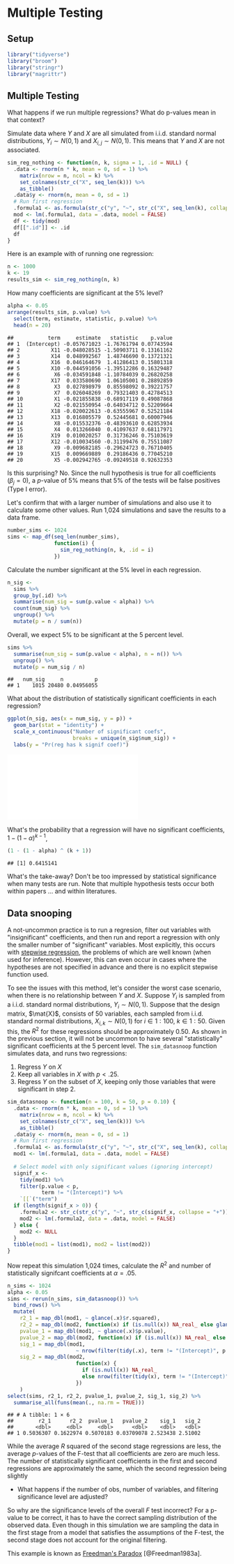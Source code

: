 
# Multiple Testing




## Setup


```r
library("tidyverse")
library("broom")
library("stringr")
library("magrittr")
```


## Multiple Testing

What happens if we run multiple regressions? What do p-values mean in that context?

Simulate data where $Y$ and $X$ are all simulated from i.i.d. standard normal distributions,
$Y_i \sim N(0, 1)$ and $X_{i,j} \sim N(0, 1)$.
This means that $Y$ and $X$ are not associated.

```r
sim_reg_nothing <- function(n, k, sigma = 1, .id = NULL) {
  .data <- rnorm(n * k, mean = 0, sd = 1) %>%
    matrix(nrow = n, ncol = k) %>%
    set_colnames(str_c("X", seq_len(k))) %>%
    as_tibble()
  .data$y <- rnorm(n, mean = 0, sd = 1)
  # Run first regression
  .formula1 <- as.formula(str_c("y", "~", str_c("X", seq_len(k), collapse = "+")))
  mod <- lm(.formula1, data = .data, model = FALSE)
  df <- tidy(mod)
  df[[".id"]] <- .id
  df
}
```

Here is an example with of running one regression:

```r
n <- 1000
k <- 19
results_sim <- sim_reg_nothing(n, k)
```

How many coefficients are significant at the 5% level?

```r
alpha <- 0.05
arrange(results_sim, p.value) %>%
  select(term, estimate, statistic, p.value) %>%
  head(n = 20)
```

```
##           term     estimate   statistic    p.value
## 1  (Intercept) -0.057671023 -1.76761794 0.07743594
## 2          X11 -0.048028515 -1.50903711 0.13161162
## 3          X14  0.048992567  1.48746690 0.13721321
## 4          X16  0.046164679  1.41286413 0.15801318
## 5          X10 -0.044591056 -1.39512286 0.16329487
## 6           X6 -0.034591848 -1.10784039 0.26820258
## 7          X17  0.033580690  1.06105001 0.28892859
## 8           X3  0.027898979  0.85598092 0.39221757
## 9           X7  0.026048269  0.79321403 0.42784513
## 10          X1 -0.021855838 -0.68917119 0.49087868
## 11          X2 -0.021550954 -0.64034712 0.52209664
## 12         X18 -0.020022613 -0.63555967 0.52521184
## 13         X13  0.016805579  0.52445681 0.60007946
## 14          X8 -0.015532376 -0.48393610 0.62853934
## 15          X4  0.013266040  0.41097637 0.68117971
## 16         X19  0.010020257  0.31736246 0.75103619
## 17         X12 -0.010034560 -0.31199476 0.75511087
## 18          X9 -0.009682185 -0.29624723 0.76710405
## 19         X15  0.009669889  0.29186436 0.77045210
## 20          X5 -0.002942765 -0.09249518 0.92632353
```
Is this surprising? No. Since the null hypothesis is true for all coefficients ($\beta_j = 0$),
a $p$-value of 5% means that 5% of the tests will be false positives (Type I error).

Let's confirm that with a larger number of simulations and also use it to calculate some other values. Run 1,024 simulations and save the results to a data frame.

```r
number_sims <- 1024
sims <- map_df(seq_len(number_sims),
               function(i) {
                 sim_reg_nothing(n, k, .id = i)
               })
```

Calculate the number significant at the 5% level in each regression.

```r
n_sig <-
  sims %>%
  group_by(.id) %>%
  summarise(num_sig = sum(p.value < alpha)) %>%
  count(num_sig) %>%
  ungroup() %>%
  mutate(p = n / sum(n))
```
Overall, we expect 5% to be significant at the 5 percent level.

```r
sims %>%
  summarise(num_sig = sum(p.value < alpha), n = n()) %>%
  ungroup() %>%
  mutate(p = num_sig / n)
```

```
##   num_sig     n          p
## 1    1015 20480 0.04956055
```


What about the distribution of statistically significant coefficients in each regression?

```r
ggplot(n_sig, aes(x = num_sig, y = p)) +
  geom_bar(stat = "identity") +
  scale_x_continuous("Number of significant coefs",
                     breaks = unique(n_sig$num_sig)) +
  labs(y = "Pr(reg has k signif coef)")
```

![](multiple_testing_files/figure-latex/unnamed-chunk-10-1.pdf)<!-- --> 

What's the probability that a regression will have no significant coefficients, $1 - (1 - \alpha) ^ {k - 1}$,

```r
(1 - (1 - alpha) ^ (k + 1))
```

```
## [1] 0.6415141
```

What's the take-away?
Don't be too impressed by statistical significance when many tests are run.
Note that multiple hypothesis tests occur both within papers ... and within literatures.


## Data snooping

A not-uncommon practice is to run a regresion, filter out variables with "insignificant" coefficients,  and then run and report a regression with only the smaller number of "significant" variables.
Most explicitly, this occurs with [stepwise regression](https://en.wikipedia.org/wiki/Stepwise_regression), the problems of which are well known (when used for inference).
However, this can even occur in cases where the hypotheses are not specified in advance and there is no explicit stepwise function used.


To see the issues with this method, let's consider the worst case scenario, when there is no relationship between $Y$ and $X$.
Suppose $Y_i$ is sampled from a i.i.d. standard normal distributions,  $Y_i \sim N(0, 1)$.
Suppose that the design matrix, $\mat{X}$, consists of 50 variables, each sampled from i.i.d. standard normal distributions, $X_{i,k} \sim N(0, 1)$ for $i \in 1:100$, $k \in 1:50$.
Given this, the $R^2$ for these regressions should be approximately 0.50.
As shown in the previous section, it will not be uncommon to have several "statistically" significant coefficients at the 5 percent level.
The `sim_datasnoop` function simulates data, and runs two regressions:

1. Regress $Y$ on $X$
2. Keep all variables in $X$ with $p < .25$.
3. Regress $Y$ on the subset of $X$, keeping only those variables that were significant in step 2.


```r
sim_datasnoop <- function(n = 100, k = 50, p = 0.10) {
  .data <- rnorm(n * k, mean = 0, sd = 1) %>%
    matrix(nrow = n, ncol = k) %>%
    set_colnames(str_c("X", seq_len(k))) %>%
    as_tibble()
  .data$y <- rnorm(n, mean = 0, sd = 1)
  # Run first regression
  .formula1 <- as.formula(str_c("y", "~", str_c("X", seq_len(k), collapse = "+")))
  mod1 <- lm(.formula1, data = .data, model = FALSE)
  
  # Select model with only significant values (ignoring intercept)
  signif_x <-
    tidy(mod1) %>%
    filter(p.value < p, 
           term != "(Intercept)") %>%
    `[[`("term")
  if (length(signif_x > 0)) {
    .formula2 <- str_c(str_c("y", "~", str_c(signif_x, collapse = "+")))
    mod2 <- lm(.formula2, data = .data, model = FALSE)
  } else {
    mod2 <- NULL
  }
  tibble(mod1 = list(mod1), mod2 = list(mod2))
}
```
Now repeat this simulation 1,024 times, calculate the $R^2$ and number of statistically signifcant
coefficients at $\alpha = .05$.

```r
n_sims <- 1024
alpha <- 0.05
sims <- rerun(n_sims, sim_datasnoop()) %>%
  bind_rows() %>%
  mutate(
    r2_1 = map_dbl(mod1, ~ glance(.x)$r.squared),
    r2_2 = map_dbl(mod2, function(x) if (is.null(x)) NA_real_ else glance(x)$r.squared),
    pvalue_1 = map_dbl(mod1, ~ glance(.x)$p.value),
    pvalue_2 = map_dbl(mod2, function(x) if (is.null(x)) NA_real_ else glance(x)$p.value),
    sig_1 = map_dbl(mod1,
                      ~ nrow(filter(tidy(.x), term != "(Intercept)", p.value < alpha))),
    sig_2 = map_dbl(mod2,
                      function(x) {
                        if (is.null(x)) NA_real_
                        else nrow(filter(tidy(x), term != "(Intercept)", p.value < alpha))
                      })
    )
select(sims, r2_1, r2_2, pvalue_1, pvalue_2, sig_1, sig_2) %>%
  summarise_all(funs(mean(., na.rm = TRUE)))
```

```
## # A tibble: 1 × 6
##        r2_1      r2_2  pvalue_1   pvalue_2    sig_1   sig_2
##       <dbl>     <dbl>     <dbl>      <dbl>    <dbl>   <dbl>
## 1 0.5036307 0.1622974 0.5070183 0.03709078 2.523438 2.51002
```

While the average $R$ squared of the second stage regressions are less, the average $p$-values of the F-test that all coefficients are zero are much less.
The number of statistically significant coefficients in the first and second regressions are approximately the same, which the second regression being slightly 

- What happens if the number of obs, number of variables, and filtering significance level are adjusted?

So why are the significance levels of the overall $F$ test incorrect? For a p-value to be correct,
it has to have the correct sampling distribution of the observed data. 
Even though in this simulation we are sampling the data in the first stage from a model that
satisfies the assumptions of the F-test, the second stage does not account for the original filtering.

This example is known as [Freedman's Paradox](https://en.wikipedia.org/wiki/Freedman%27s_paradox)
[@Freedman1983a].

